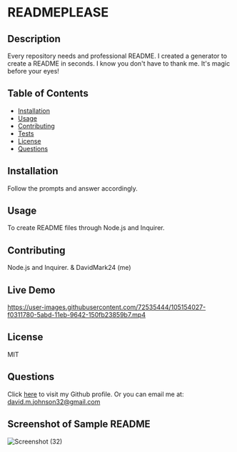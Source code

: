 # READMEPLEASE
## Description
Every repository needs and professional README. I created a generator to create a README in seconds. I know you don't have to thank me.
It's magic before your eyes!
## Table of Contents
* [Installation](#installation)
* [Usage](#usage)
* [Contributing](#contributing)
* [Tests](#tests)
* [License](#license)
* [Questions](#questions)
## Installation
Follow the prompts and answer accordingly.
## Usage
To create README files through Node.js and Inquirer.
## Contributing
Node.js and Inquirer. & DavidMark24 (me)
## Live Demo
https://user-images.githubusercontent.com/72535444/105154027-f0311780-5abd-11eb-9642-150fb23859b7.mp4

## License
MIT
## Questions
Click [here](https://github.com/DavidMark24) to visit my Github profile.
Or you can email me at: david.m.johnson32@gmail.com

## Screenshot of Sample README

![Screenshot (32)](https://user-images.githubusercontent.com/72535444/105154884-d80dc800-5abe-11eb-8365-c805c6dee016.png)
